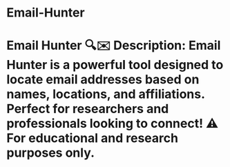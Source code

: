 # Email-Hunter
# Email Hunter 🔍✉️  **Description:**   Email Hunter is a powerful tool designed to locate email addresses based on names, locations, and affiliations. Perfect for researchers and professionals looking to connect!   **⚠️ For educational and research purposes only.**
